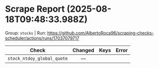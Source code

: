 # Scrape Report (2025-08-18T09:48:33.988Z)

Group: `stocks`  |  Run: https://github.com/AlbertoRoca96/scraping-checks-scheduler/actions/runs/17037079717

| Check | Changed | Keys | Error |
|---|:---:|:--|:--|
| `stock_ntdoy_global_quote` | — |  |  |
